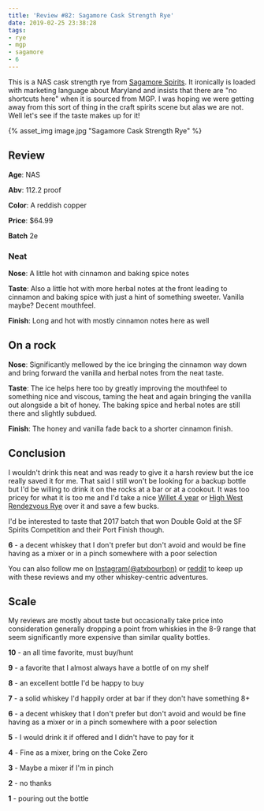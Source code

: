 ```yaml
---
title: 'Review #82: Sagamore Cask Strength Rye'
date: 2019-02-25 23:38:28
tags:
- rye
- mgp
- sagamore
- 6
---
```


This is a NAS cask strength rye from [Sagamore Spirits](https://sagamorespirit.com/spirits/cask-strength-rye-whiskey/?age-verified=fa8426e080). It ironically is loaded with marketing language about Maryland and insists that there are "no shortcuts here" when it is sourced from MGP. I was hoping we were getting away from this sort of thing in the craft spirits scene but alas we are not. Well let's see if the taste makes up for it!

{% asset_img image.jpg "Sagamore Cask Strength Rye" %}

## Review
**Age**: NAS

**Abv**: 112.2 proof

**Color**: A reddish copper 

**Price**: $64.99

**Batch** 2e

### Neat
**Nose**: A little hot with cinnamon and baking spice notes

**Taste**: Also a little hot with more herbal notes at the front leading to cinnamon and baking spice with just a hint of something sweeter. Vanilla maybe? Decent mouthfeel.

**Finish**: Long and hot with mostly cinnamon notes here as well

## On a rock
**Nose**: Significantly mellowed by the ice bringing the cinnamon way down and bring forward the vanilla and herbal notes from the neat taste.

**Taste**: The ice helps here too by greatly improving the mouthfeel to something nice and viscous, taming the heat and again bringing the vanilla out alongside a bit of honey. The baking spice and herbal notes are still there and slightly subdued.

**Finish**: The honey and vanilla fade back to a shorter cinnamon finish.

## Conclusion
I wouldn't drink this neat and was ready to give it a harsh review but the ice really saved it for me. That said I still won't be looking for a backup bottle but I'd be willing to drink it on the rocks at a bar or at a cookout. It was too pricey for what it is too me and I'd take a nice [Willet 4 year](https://atxbourbon.com/2019/02/07/Reviews-70-71-Old-Forester-Rye-Whisky-and-Willet-Family-Estate-4-Year-114-4-Proof/) or [High West Rendezvous Rye](https://atxbourbon.com/2018/11/23/Review-44-High-West-Rendezvous-Rye/) over it and save a few bucks.

I'd be interested to taste that 2017 batch that won Double Gold at the SF Spirits Competition and their Port Finish though. 

**6** - a decent whiskey that I don't prefer but don't avoid and would be fine having as a mixer or in a pinch somewhere with a poor selection

You can also follow me on [Instagram(@atxbourbon)](https://www.instagram.com/atxbourbon/) or [reddit](https://www.reddit.com/r/scottmotorraddrinks/) to keep up with these reviews and my other whiskey-centric adventures.

## Scale
My reviews are mostly about taste but occasionally take price into consideration generally dropping a point from whiskies in the 8-9 range that seem significantly more expensive than similar quality bottles.

**10** - an all time favorite, must buy/hunt

**9** - a favorite that I almost always have a bottle of on my shelf

**8** - an excellent bottle I'd be happy to buy

**7** - a solid whiskey I'd happily order at bar if they don't have something 8+

**6** - a decent whiskey that I don't prefer but don't avoid and would be fine having as a mixer or in a pinch somewhere with a poor selection

**5** - I would drink it if offered and I didn't have to pay for it

**4** - Fine as a mixer, bring on the Coke Zero

**3** - Maybe a mixer if I'm in  pinch

**2** - no thanks

**1** - pouring out the bottle  